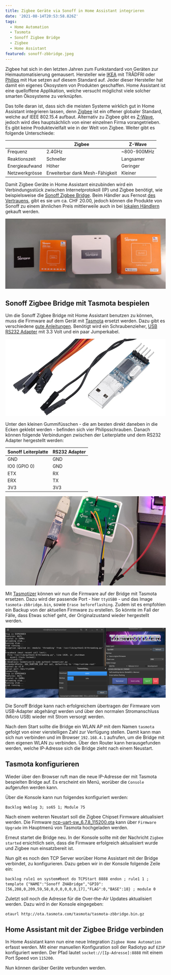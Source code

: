 ```yaml
---
title: Zigbee Geräte via Sonoff in Home Assistant integrieren
date: '2021-08-14T20:53:58.826Z'
tags:
  - Home Automation
  - Tasmota
  - Sonoff Zigbee Bridge
  - Zigbee
  - Home Assistant
featured: sonoff-zbbridge.jpeg
---
```


Zigbee hat sich in den letzten Jahren zum Funkstandard von Geräten zur Heimautomatisierung gemausert. Hersteller wie [IKEA](https://www.ikea.com) mit TRÅDFRI oder [Philips](https://www.philips.com) mit Hue setzen auf diesem Standard auf. Jeder dieser Hersteller hat damit ein eigenes Ökosystem von Produkten geschaffen. Home Assistant ist eine quelloffene Applikation, welche versucht möglichst viele solcher smarten Ökosysteme zu verknüpfen.

Das tolle daran ist, dass sich die meisten Systeme wirklich gut in Home Assistant integrieren lassen, denn [Zigbee](https://en.wikipedia.org/wiki/Zigbee) ist ein offener globaler Standard, welche auf IEEE 802.15.4 aufbaut. Alternativ zu Zigbee gibt es [Z-Wave](https://www.z-wave.com), jedoch wird dies hauptsächlich von einer einzelnen Firma vorangetrieben. Es gibt keine Produktevielfalt wie in der Welt von Zigbee. Weiter gibt es folgende Unterschiede:

|                | Zigbee                          | Z-Wave      |
| -------------- | ------------------------------- | ----------- |
| Frequenz       | 2.4GHz                          | ~800-900MHz |
| Reaktionszeit  | Schneller                       | Langsamer   |
| Energieaufwand | Höher                           | Geringer    |
| Netzwerkgrösse | Erweiterbar dank Mesh-Fähigkeit | Kleiner     |

Damit Zigbee Geräte in Home Assistant einzubinden wird ein Verbindungsstück zwischen Internetprotokoll (IP) und Zigbee benötigt, wie beispielsweise die [Sonoff Zigbee Bridge](https://sonoff.tech/product/smart-home-security/zbbridge/). Beim Händler aus Fernost [des Vertrauens](https://www.banggood.com/SONOFF-ZBBridge-Smart-Bridge-Zigbee3_0-APP-Wireless-Remote-Controller-Smart-Home-Bridge-Works-With-Alexa-Google-Home-p-1674754.html?cur_warehouse=CN&rmmds=search), gibt es sie um ca. CHF 20.00, jedoch können die Produkte von Sonoff zu einem ähnlichen Preis mittlerweile auch in bei [lokalen Händlern](https://www.digitec.ch/de/s1/product/sonoff-zigbee-bridge-netzwerk-zubehoer-15992012) gekauft werden.

![Sonoff Zigbee Bridge](sonoff-zbbridge.jpeg)

## Sonoff Zigbee Bridge mit Tasmota bespielen

Um die Sonoff Zigbee Bridge mit Home Assistant benutzen zu können, muss die Firmware auf dem Gerät mit [Tasmota](https://tasmota.github.io/docs/) ersetzt werden. Dazu gibt es verschiedene [gute Anleitungen](https://www.digiblur.com/2020/07/how-to-use-sonoff-zigbee-bridge-with.html). Benötigt wird ein Schraubenzieher, [USB RS232 Adapter](https://www.banggood.com/Geekcreit-PL2303-USB-To-RS232-TTL-Converter-Adapter-Module-with-Dust-proof-Cover-PL2303HX-p-1536691.html) mit 3.3 Volt und ein paar Jumperkabel.

![USB RS232 Adapter](usbrs232-adapter.jpg)

Unter den kleinen Gummifüsschen - die am besten direkt daneben in die Ecken geklebt werden - befinden sich vier Philipsschrauben. Danach können folgende Verbindungen zwischen der Leiterplatte und dem RS232 Adapter hergestellt werden:

| Sonoff Leiterplatte | RS232 Adapter |
| ------------------- | ------------- |
| GND                 | GND           |
| IO0 (GPIO 0)        | GND           |
| ETX                 | RX            |
| ERX                 | TX            |
| 3V3                 | 3V3           |

![Angeschlossene Sonoff Zigbee Bridge](sonoff-zbbridge-hocked-up.jpeg)

Mit [Tasmotizer](https://github.com/tasmota/tasmotizer) können wir nun die Firmware auf der Bridge mit Tasmota ersetzen. Dazu wird der passende Port - hier `ttyUSB0` - und das Image `tasmota-zbbridge.bin`, sowie `Erase beforeflashing`. Zudem ist es empfohlen ein Backup von der aktuellen Firmware zu erstellen. So könnte im Fall der Fälle, dass Etwas schief geht, der Originalzustand wieder hergestellt werden.

![Tasmota mit Tasmotizer aufspielen](tasmotizer.png)

Die Sonoff Bridge kann nach erfolgreichem übertragen der Firmware vom USB-Adapter abgehängt werden und über den normalen Stromanschluss (Micro USB) wieder mit Strom versorgt werden.

Nach dem Start sollte die Bridge ein WLAN AP mit dem Namen `tasmota` gefolgt von einer vierstelligen Zahl zur Verfügung stellen. Damit kann man sich nun verbinden und im Browser `192.168.4.1` aufrufen, um die Bridge mit dem eigenen WLAN zu verbinden. Über den Router kann herausgefunden werden, welche IP-Adresse sich die Bridge zieht nach einem Neustart.

## Tasmota konfigurieren

Wieder über den Browser ruft man die neue IP-Adresse der mit Tasmota bespielten Bridge auf. Es erscheint ein Menü, worüber die `Console` aufgerufen werden kann.

Über die Konsole kann nun folgendes konfiguriert werden:

    Backlog Weblog 3; so65 1; Module 75

Nach einem weiteren Neustart soll die Zigbee Chipset Firmware aktualisiert werden. Die Firmware [ncp-uart-sw_6.7.8_115200.ota](https://github.com/arendst/Tasmota/tree/development/tools/fw_SonoffZigbeeBridge_ezsp) kann über `Firmware Upgrade` im Hauptmenü von Tasmota hochgeladen werden.

Erneut startet die Bridge neu. In der Konsole sollte mit der Nachricht `Zigbee started` ersichtlich sein, dass die Firmware erfolgreich aktualisiert wurde und Zigbee nun einsatzbereit ist.

Nun gilt es noch den TCP Server worüber Home Assistant mit der Bridge verbindet, zu konfigurieren. Dazu geben wir in der Konsole folgende Zeile ein:

    backlog rule1 on system#boot do TCPStart 8888 endon ; rule1 1 ; template {"NAME":"Sonoff ZHABridge","GPIO":[56,208,0,209,59,58,0,0,0,0,0,0,17],"FLAG":0,"BASE":18} ; module 0

Zuletzt soll noch die Adresse für die Over-the-Air Updates aktualisiert werden. Dazu wird in der Konsole eingegeben:

    otaurl http://ota.tasmota.com/tasmota/tasmota-zbbridge.bin.gz

## Home Assistant mit der Zigbee Bridge verbinden

In Home Assistant kann nun eine neue Integration `Zigbee Home Automation` erfasst werden. Mit einer manuellen Konfiguration soll der Radiotyp auf `EZSP` konfiguriert werden. Der Pfad lautet `socket://[Ip-Adresse]:8888` mit einem Port Speed von `115200`.

Nun können darüber Geräte verbunden werden.
